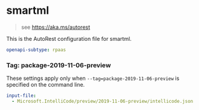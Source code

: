 # smartml

> see https://aka.ms/autorest

This is the AutoRest configuration file for smartml.

```yaml
openapi-subtype: rpaas
```

### Tag: package-2019-11-06-preview

These settings apply only when `--tag=package-2019-11-06-preview` is specified on the command line.

```yaml $(tag) == 'package-2019-11-06-preview'
input-file:
  - Microsoft.IntelliCode/preview/2019-11-06-preview/intellicode.json
```
